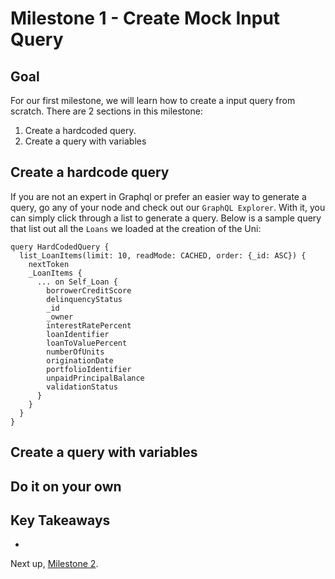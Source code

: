 # Milestone 1 - Create Mock Input Query

## Goal
For our first milestone, we will learn how to create a input query from scratch. There are 2 sections in this milestone: 
1. Create a hardcoded query. 
2. Create a query with variables

## Create a hardcode query
If you are not an expert in Graphql or prefer an easier way to generate a query, go any of your node and check out our `GraphQL Explorer`. With it, you can simply click through a list to generate a query. Below is a sample query that list out all the `Loans` we loaded at the creation of the Uni:

```
query HardCodedQuery {
  list_LoanItems(limit: 10, readMode: CACHED, order: {_id: ASC}) {
    nextToken
    _LoanItems {
      ... on Self_Loan {
        borrowerCreditScore
        delinquencyStatus
        _id
        _owner
        interestRatePercent
        loanIdentifier
        loanToValuePercent
        numberOfUnits
        originationDate
        portfolioIdentifier
        unpaidPrincipalBalance
        validationStatus
      }
    }
  }
}
```

## Create a query with variables


## Do it on your own


## Key Takeaways

* 

Next up, [Milestone 2](README-Milestone2.md).